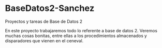 BaseDatos2-Sanchez
==================

Proyectos y tareas de Base de Datos 2

En este proyecto trabajaremos todo lo referente a base de datos 2. Veremos muchas cosas bonitas, entre ellas a los procedimientos almacenados y disparadores que vienen en el ceneval.

